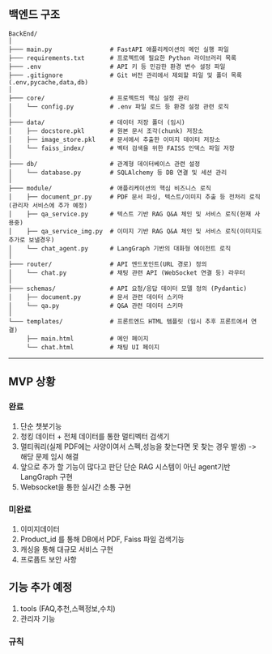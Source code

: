 ## 백엔드 구조
```
BackEnd/
│
├─── main.py                # FastAPI 애플리케이션의 메인 실행 파일
├─── requirements.txt       # 프로젝트에 필요한 Python 라이브러리 목록
├─── .env                   # API 키 등 민감한 환경 변수 설정 파일
├─── .gitignore             # Git 버전 관리에서 제외할 파일 및 폴더 목록 (.env,pycache,data,db)
│
├─── core/                  # 프로젝트의 핵심 설정 관리
│    └── config.py          # .env 파일 로드 등 환경 설정 관련 로직
│
├─── data/                  # 데이터 저장 폴더 (임시)
│    ├── docstore.pkl       # 원본 문서 조각(chunk) 저장소
│    ├── image_store.pkl    # 문서에서 추출한 이미지 데이터 저장소
│    └── faiss_index/       # 벡터 검색을 위한 FAISS 인덱스 파일 저장
│
├─── db/                    # 관계형 데이터베이스 관련 설정 
│    └── database.py        # SQLAlchemy 등 DB 연결 및 세션 관리
│
├─── module/                # 애플리케이션의 핵심 비즈니스 로직
│    ├── document_pr.py     # PDF 문서 파싱, 텍스트/이미지 추출 등 전처리 로직(관리자 서비스에 추가 예정)
│    ├── qa_service.py      # 텍스트 기반 RAG Q&A 체인 및 서비스 로직(현재 사용중)
│    ├── qa_service_img.py  # 이미지 기반 RAG Q&A 체인 및 서비스 로직(이미지도 추가로 보낼경우)
│    └── chat_agent.py      # LangGraph 기반의 대화형 에이전트 로직
│
├─── router/                # API 엔드포인트(URL 경로) 정의
│    └── chat.py            # 채팅 관련 API (WebSocket 연결 등) 라우터
│
├─── schemas/               # API 요청/응답 데이터 모델 정의 (Pydantic)
│    ├── document.py        # 문서 관련 데이터 스키마
│    └── qa.py              # Q&A 관련 데이터 스키마
│
└─── templates/             # 프론트엔드 HTML 템플릿 (임시 추후 프론트에서 연결)
     ├── main.html          # 메인 페이지
     └── chat.html          # 채팅 UI 페이지
```

-----

## MVP 상황



### 완료

1. 단순 챗봇기능
2. 청킹 데이터 + 전체 데이터를 통한 멀티벡터 검색기
3. 멀티쿼리(실제 PDF에는 사양이여서 스펙,성능을 찾는다면 못 찾는 경우 발생) -> 해당 문제 임시 해결
4. 앞으로 추가 할 기능이 많다고 판단 단순 RAG 시스템이 아닌 agent기반 LangGraph 구현
5. Websocket을 통한 실시간 소통 구현

###  미완료

1. 이미지데이터
2. Product_id 를 통해 DB에서 PDF, Faiss 파일 검색기능
3. 캐싱을 통해 대규모 서비스 구현
4. 프로픔트 보안 사항


## 기능 추가 예정

1. tools (FAQ,추천,스펙정보,수치)
2. 관리자 기능


### 규칙

